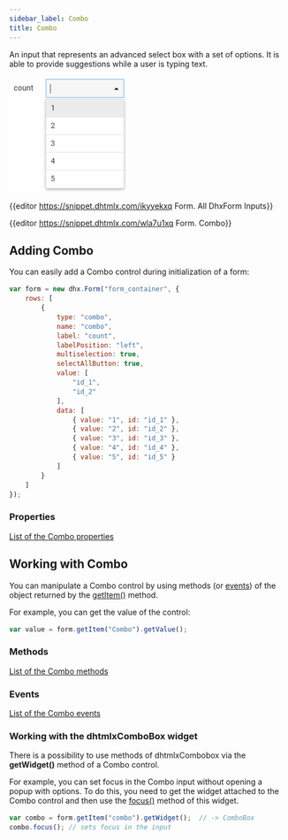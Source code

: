 ```yaml
---
sidebar_label: Combo
title: Combo
---          
```


An input that represents an advanced select box with a set of options. It is able to provide suggestions while a user is typing text.

![Combo control](../assets/form/form_combo.png)

{{editor    https://snippet.dhtmlx.com/ikyyekxq	Form. All DhxForm Inputs}}

{{editor	https://snippet.dhtmlx.com/wla7u1xq	Form. Combo}}

## Adding Combo

You can easily add a Combo control during initialization of a form:

~~~js
var form = new dhx.Form("form_container", {
	rows: [
    	{
        	type: "combo",
            name: "combo",
        	label: "count",
        	labelPosition: "left",
        	multiselection: true,
        	selectAllButton: true,
        	value: [
        		"id_1",
        		"id_2"
        	],
        	data: [
        		{ value: "1", id: "id_1" },
        		{ value: "2", id: "id_2" },
        		{ value: "3", id: "id_3" },
        		{ value: "4", id: "id_4" },
        		{ value: "5", id: "id_5" }
        	]
        }
    ]
});
~~~

### Properties

[List of the Combo properties](form/api/combo/api_combo_properties.md)

## Working with Combo

You can manipulate a Combo control by using methods (or [events](#eventhandling)) of the object returned by the [getItem()](form/api/form_getitem_method.md) method.

For example, you can get the value of the control:

~~~js
var value = form.getItem("Combo").getValue();
~~~

### Methods

[List of the Combo methods](form/api/api_overview.md#methods-6)

### Events

[List of the Combo events](form/api/api_overview.md#events-6)

### Working with the dhtmlxComboBox widget

There is a possibility to use methods of dhtmlxCombobox via the **getWidget()** method of a Combo control.

For example, you can set focus in the Combo input without opening a popup with options. To do this, you need to get the widget attached to the Combo control and then use the [focus()](combo/api/combobox_focus_method.md) method of this widget.

~~~js
var combo = form.getItem("combo").getWidget();  // -> ComboBox
combo.focus(); // sets focus in the input
~~~